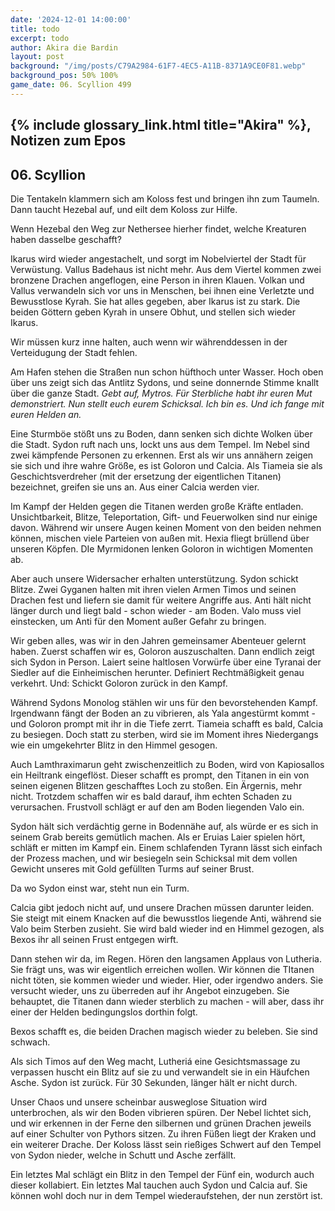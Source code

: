 ```yaml
---
date: '2024-12-01 14:00:00'
title: todo
excerpt: todo
author: Akira die Bardin
layout: post
background: "/img/posts/C79A2984-61F7-4EC5-A11B-8371A9CE0F81.webp"
background_pos: 50% 100%
game_date: 06. Scyllion 499
---
```


## {% include glossary_link.html title="Akira" %}, Notizen zum Epos

## 06. Scyllion

Die Tentakeln klammern sich am Koloss fest und bringen ihn zum Taumeln. Dann taucht Hezebal auf, und eilt dem Koloss zur Hilfe.

Wenn Hezebal den Weg zur Nethersee hierher findet, welche Kreaturen haben dasselbe geschafft?

Ikarus wird wieder angestachelt, und sorgt im Nobelviertel der Stadt für Verwüstung. Vallus Badehaus ist nicht mehr. 
Aus dem Viertel kommen zwei bronzene Drachen angeflogen, eine Person in ihren Klauen. Volkan und Vallus verwandeln sich vor uns in Menschen, bei ihnen eine Verletzte und Bewusstlose Kyrah. Sie hat alles gegeben, aber Ikarus ist zu stark.
Die beiden Göttern geben Kyrah in unsere Obhut, und stellen sich wieder Ikarus.

Wir müssen kurz inne halten, auch wenn wir währenddessen in der Verteidugung der Stadt fehlen.

Am Hafen stehen die Straßen nun schon hüfthoch unter Wasser. Hoch oben über uns zeigt sich das Antlitz Sydons, und seine donnernde Stimme knallt über die ganze Stadt. _Gebt auf, Mytros. Für Sterbliche habt ihr euren Mut demonstriert. Nun stellt euch eurem Schicksal. Ich bin es. Und ich fange mit euren Helden an._

Eine Sturmböe stößt uns zu Boden, dann senken sich dichte Wolken über die Stadt. Sydon ruft nach uns, lockt uns aus dem Tempel. 
Im Nebel sind zwei kämpfende Personen zu erkennen. Erst als wir uns annähern zeigen sie sich und ihre wahre Größe, es ist Goloron und Calcia. Als Tiameia sie als Geschichtsverdreher (mit der ersetzung der eigentlichen Titanen) bezeichnet, greifen sie uns an. Aus einer Calcia werden vier.

Im Kampf der Helden gegen die Titanen werden große Kräfte entladen. Unsichtbarkeit, Blitze, Teleportation, Gift- und Feuerwolken sind nur einige davon. Während wir unsere Augen keinen Moment von den beiden nehmen können, mischen viele Parteien von außen mit. Hexia fliegt brüllend über unseren Köpfen. DIe Myrmidonen lenken Goloron in wichtigen Momenten ab. 

Aber auch unsere Widersacher erhalten unterstützung. Sydon schickt Blitze. Zwei Gyganen halten mit ihren vielen Armen Timos und seinen Drachen fest und liefern sie damit für weitere Angriffe aus. Anti hält nicht länger durch und liegt bald - schon wieder - am Boden. Valo muss viel einstecken, um Anti für den Moment außer Gefahr zu bringen.

Wir geben alles, was wir in den Jahren gemeinsamer Abenteuer gelernt haben. Zuerst schaffen wir es, Goloron auszuschalten. Dann endlich zeigt sich Sydon in Person. Laiert seine haltlosen Vorwürfe über eine Tyranai der Siedler auf die Einheimischen herunter. Definiert Rechtmäßigkeit genau verkehrt. Und: Schickt Goloron zurück in den Kampf.

Während Sydons Monolog stählen wir uns für den bevorstehenden Kampf. Irgendwann fängt der Boden an zu vibrieren, als Yala angestürmt kommt - und Goloron prompt mit ihr in die Tiefe zerrt. Tiameia schafft es bald, Calcia zu besiegen. Doch statt zu sterben, wird sie im Moment ihres Niedergangs wie ein umgekehrter Blitz in den Himmel gesogen.

Auch Lamthraximarun geht zwischenzeitlich zu Boden, wird von Kapiosallos ein Heiltrank eingeflöst. Dieser schafft es prompt, den Titanen in ein von seinen eigenen Blitzen geschafftes Loch zu stoßen. Ein Ärgernis, mehr nicht. Trotzdem schaffen wir es bald darauf, ihm echten Schaden zu verursachen. Frustvoll schlägt er auf den am Boden liegenden Valo ein.

Sydon hält sich verdächtig gerne in Bodennähe auf, als würde er es sich in seinem Grab bereits gemütlich machen. Als er Eruias Laier spielen hört, schläft er mitten im Kampf ein. Einem schlafenden Tyrann lässt sich einfach der Prozess machen, und wir besiegeln sein Schicksal mit dem vollen Gewicht unseres mit Gold gefüllten Turms auf seiner Brust.

Da wo Sydon einst war, steht nun ein Turm.

Calcia gibt jedoch nicht auf, und unsere Drachen müssen darunter leiden. Sie steigt mit einem Knacken auf die bewusstlos liegende Anti, während sie Valo beim Sterben zusieht. Sie wird bald wieder ind en Himmel gezogen, als Bexos ihr all seinen Frust entgegen wirft.

Dann stehen wir da, im Regen. Hören den langsamen Applaus von Lutheria. Sie frägt uns, was wir eigentlich erreichen wollen. Wir können die TItanen nicht töten, sie kommen wieder und wieder. Hier, oder irgendwo anders. Sie versucht wieder, uns zu überreden auf ihr Angebot einzugeben. Sie behauptet, die Titanen dann wieder sterblich zu machen - will aber, dass ihr einer der Helden bedingungslos dorthin folgt.

Bexos schafft es, die beiden Drachen magisch wieder zu beleben. Sie sind schwach.

Als sich Timos auf den Weg macht, Lutheriá eine Gesichtsmassage zu verpassen huscht ein Blitz auf sie zu und verwandelt sie in ein Häufchen Asche. Sydon ist zurück. Für 30 Sekunden, länger hält er nicht durch.

Unser Chaos und unsere scheinbar ausweglose Situation wird unterbrochen, als wir den Boden vibrieren spüren. Der Nebel lichtet sich, und wir erkennen in der Ferne den silbernen und grünen Drachen jeweils auf einer Schulter von Pythors sitzen. Zu ihren Füßen liegt der Kraken und ein  weiterer Drache. Der Koloss lässt sein rießiges Schwert auf den Tempel von Sydon nieder, welche in Schutt und Asche zerfällt. 

Ein letztes Mal schlägt ein Blitz in den Tempel der Fünf ein, wodurch auch dieser kollabiert. Ein letztes Mal tauchen auch Sydon und Calcia auf. Sie können wohl doch nur in dem Tempel wiederaufstehen, der nun zerstört ist.


<!--

## Combat manual
Blessed

* Action:
  * AOE: Haunting Phalanx (spear)
  * 2 ttacks
    * IF HIT: Next attack disadvantage (every time) (spectral warrior(
    * IF HIT: Stun attempt (once/turn)
  * Spell: Spirit guardian (spear)
  * Heal 1d8 +4
  * Use item: Power word stun
  * (Divine blessing; ever 7 days)
* Bonus:
  * Dodge + 1d8 heal (1 ki point)
  * Two unarmed strikes (1 ki point)
* Reaction:
  * Shell of the dragon turtle
* Take damage
  * Evasion: Dex save -> half damage
* Anti
  * 3x attack
  * OR: 1x breath acid line
  * OR: 1x breath slowing cone
* Enemy nearby Start of turn
  * Spirit guardian: check

  
Character highlights:
## Tiameia
## Kapiosallos
## Bexos
## Timos
-->
